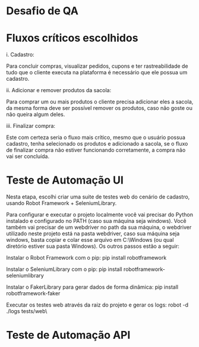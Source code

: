 # Desafio de QA

# Fluxos críticos escolhidos

i. Cadastro:

Para concluir compras, visualizar pedidos, cupons e ter rastreabilidade de tudo que o cliente executa na plataforma é necessário que ele possua um cadastro.

ii. Adicionar e remover produtos da sacola:

Para comprar um ou mais produtos o cliente precisa adicionar eles a sacola, da mesma forma deve ser possível remover os produtos, caso não goste ou não queira algum deles.

iii. Finalizar compra:

Este com certeza seria o fluxo mais crítico, mesmo que o usuário possua cadastro, tenha selecionado os produtos e adicionado a sacola, se o fluxo de finalizar compra não estiver funcionando corretamente, a compra não vai ser concluída.

# Teste de Automação UI

Nesta etapa, escolhi criar uma suite de testes web do cenário de cadastro, usando Robot Framework + SeleniumLibrary.

Para configurar e executar o projeto localmente você vai precisar do Python instalado e configurado no PATH (caso sua máquina seja windows). Você também vai precisar de um webdriver no path da sua máquina, o webdriver utilizado neste projeto está na pasta webdriver, caso sua máquina seja windows, basta copiar e colar esse arquivo em C:\Windows (ou qual diretório estiver sua pasta Windows). Os outros passos estão a seguir:

Instalar o Robot Framework com o pip:
pip install robotframework

Instalar o SeleniumLibrary com o pip:
pip install robotframework-seleniumlibrary

Instalar o FakerLibrary para gerar dados de forma dinâmica:
pip install robotframework-faker

Executar os testes web através da raiz do projeto e gerar os logs:
robot -d ./logs tests/web\

# Teste de Automação API